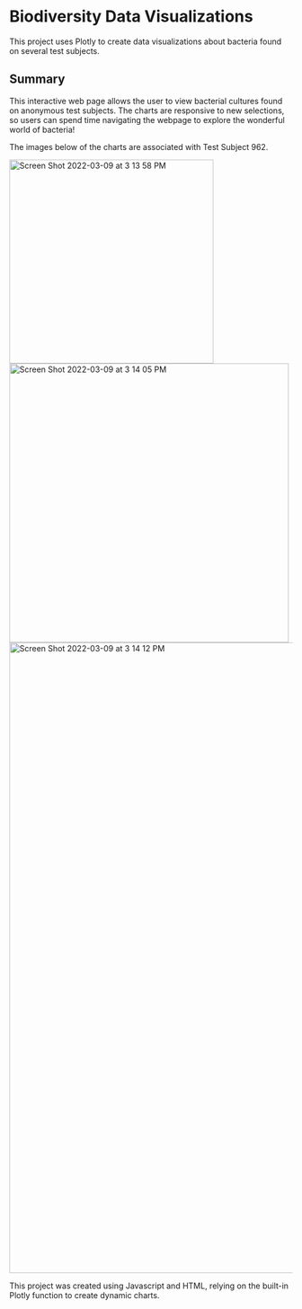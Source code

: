 # Biodiversity Data Visualizations
This project uses Plotly to create data visualizations about bacteria found on several test subjects.

## Summary ##

This interactive web page allows the user to view bacterial cultures found on anonymous test subjects. The charts are responsive to new selections, so users can spend time navigating the webpage to explore the wonderful world of bacteria!

The images below of the charts are associated with Test Subject 962.

<img width="363" alt="Screen Shot 2022-03-09 at 3 13 58 PM" src="https://user-images.githubusercontent.com/95657458/157527089-81f8b3f5-b1f4-4a56-afa0-ac15eecc8454.png">

<img width="497" alt="Screen Shot 2022-03-09 at 3 14 05 PM" src="https://user-images.githubusercontent.com/95657458/157527242-13d67c65-8eb1-47a8-98ed-0fa7c3ddbc80.png">

<img width="1123" alt="Screen Shot 2022-03-09 at 3 14 12 PM" src="https://user-images.githubusercontent.com/95657458/157527260-abf6fdb1-44e8-4050-a9fe-52ac655cb8e1.png">

This project was created using Javascript and HTML, relying on the built-in Plotly function to create dynamic charts. 
